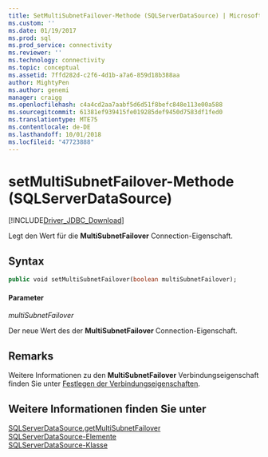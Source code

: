 ```yaml
---
title: SetMultiSubnetFailover-Methode (SQLServerDataSource) | Microsoft-Dokumentation
ms.custom: ''
ms.date: 01/19/2017
ms.prod: sql
ms.prod_service: connectivity
ms.reviewer: ''
ms.technology: connectivity
ms.topic: conceptual
ms.assetid: 7ffd282d-c2f6-4d1b-a7a6-859d18b388aa
author: MightyPen
ms.author: genemi
manager: craigg
ms.openlocfilehash: c4a4cd2aa7aabf5d6d51f8befc848e113e00a588
ms.sourcegitcommit: 61381ef939415fe019285def9450d7583df1fed0
ms.translationtype: MTE75
ms.contentlocale: de-DE
ms.lasthandoff: 10/01/2018
ms.locfileid: "47723888"
---
```

# <a name="setmultisubnetfailover-method-sqlserverdatasource"></a>setMultiSubnetFailover-Methode (SQLServerDataSource)
[!INCLUDE[Driver_JDBC_Download](../../../includes/driver_jdbc_download.md)]

  Legt den Wert für die **MultiSubnetFailover** Connection-Eigenschaft.  
  
## <a name="syntax"></a>Syntax  
  
```vb  
public void setMultiSubnetFailover(boolean multiSubnetFailover);  
```  
  
#### <a name="parameters"></a>Parameter  
 *multiSubnetFailover*  
  
 Der neue Wert des der **MultiSubnetFailover** Connection-Eigenschaft.  
  
## <a name="remarks"></a>Remarks  
 Weitere Informationen zu den **MultiSubnetFailover** Verbindungseigenschaft finden Sie unter [Festlegen der Verbindungseigenschaften](../../../connect/jdbc/setting-the-connection-properties.md).  
  
## <a name="see-also"></a>Weitere Informationen finden Sie unter  
 [SQLServerDataSource.getMultiSubnetFailover](../../../connect/jdbc/reference/getmultisubnetfailover-method-sqlserverdatasource.md)   
 [SQLServerDataSource-Elemente](../../../connect/jdbc/reference/sqlserverdatasource-members.md)   
 [SQLServerDataSource-Klasse](../../../connect/jdbc/reference/sqlserverdatasource-class.md)  
  
  
